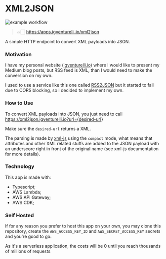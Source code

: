 # XML2JSON
![example workflow](https://github.com/igventurelli/xml2json/actions/workflows/deploy.yml/badge.svg)
> 👉🏻 https://apps.igventurelli.io/xml2json

A simple HTTP endpoint to convert XML payloads into JSON.

### Motivation
I have my personal website ([igventurelli.io](https://igventurelli.io)) where I would like to present my Medium blog posts, but RSS feed is XML, than I would need to make the conversion on my own.

I used to use a service like this one called [RSS2JSON](https://rss2json.com) but it started to fail due to CORS blocking, so I decided to implement my own.

### How to Use
To convert XML payloads into JSON, you just need to call https://xml2json.igventurelli.io?url={desired-url}

Make sure the `desired-url` returns a XML.

The parsing is made by [xml-js](https://github.com/nashwaan/xml-js) using the `compact` mode, what means that attributes and other XML related stuffs are added to the JSON payload with an underscore right in front of the original name (see xml-js documentation for more details).

### Technology
This app is made with:
- Typescript;
- AWS Lambda;
- AWS API Gateway;
- AWS CDK;

### Self Hosted
If for any reason you prefer to host this app on your own, you may clone this repository, create the `AWS_ACCESS_KEY_ID` and `AWS_SECRET_ACCESS_KEY` secrets and you're good to go.

As it's a serverless application, the costs will be 0 until you reach thousands of millions of requests